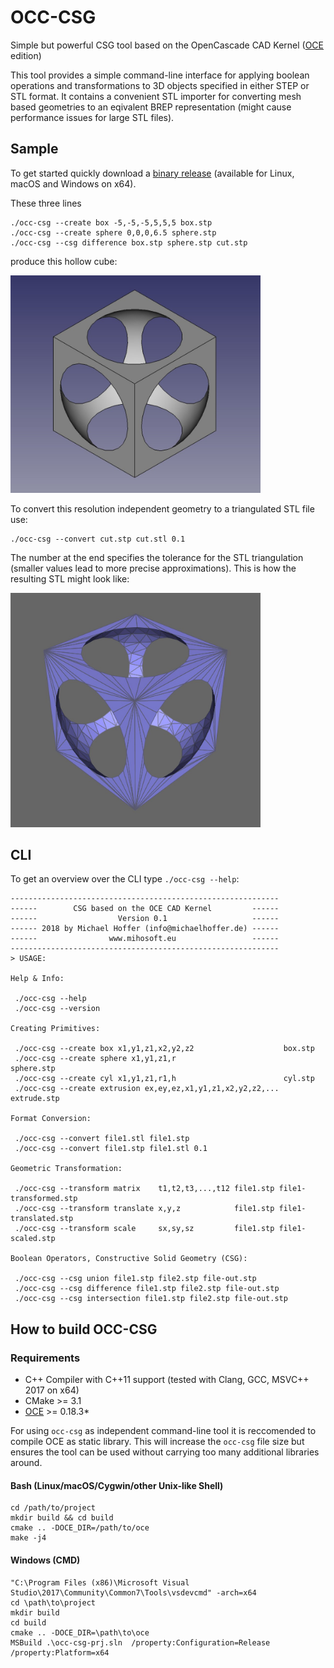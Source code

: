 # OCC-CSG

Simple but powerful CSG tool based on the OpenCascade CAD Kernel ([OCE](https://github.com/tpaviot/oce) edition)

This tool provides a simple command-line interface for applying boolean operations and transformations to 3D objects specified in either STEP or STL format. It contains a convenient STL importer for converting mesh based geometries to an eqivalent BREP representation (might cause performance issues for large STL files). 

## Sample

To get started quickly download a [binary release](https://github.com/miho/OCC-CSG/releases) (available for Linux, macOS and Windows on x64).

These three lines

    ./occ-csg --create box -5,-5,-5,5,5,5 box.stp
    ./occ-csg --create sphere 0,0,0,6.5 sphere.stp
    ./occ-csg --csg difference box.stp sphere.stp cut.stp
    
produce this hollow cube:

<img src="resources/img/sample.jpg" width="400px">

To convert this resolution independent geometry to a triangulated STL file use:

    ./occ-csg --convert cut.stp cut.stl 0.1

The number at the end specifies the tolerance for the STL triangulation (smaller values lead to more precise approximations). This is how the resulting STL might look like:

<img src="resources/img/sample-stl.jpg" width="400px">

## CLI

To get an overview over the CLI type `./occ-csg --help`:

```
------------------------------------------------------------
------        CSG based on the OCE CAD Kernel         ------
------                  Version 0.1                   ------
------ 2018 by Michael Hoffer (info@michaelhoffer.de) ------
------                www.mihosoft.eu                 ------
------------------------------------------------------------
> USAGE:

Help & Info:

 ./occ-csg --help
 ./occ-csg --version

Creating Primitives:

 ./occ-csg --create box x1,y1,z1,x2,y2,z2                    box.stp
 ./occ-csg --create sphere x1,y1,z1,r                        sphere.stp
 ./occ-csg --create cyl x1,y1,z1,r1,h                        cyl.stp
 ./occ-csg --create extrusion ex,ey,ez,x1,y1,z1,x2,y2,z2,... extrude.stp

Format Conversion:

 ./occ-csg --convert file1.stl file1.stp
 ./occ-csg --convert file1.stp file1.stl 0.1

Geometric Transformation:

 ./occ-csg --transform matrix    t1,t2,t3,...,t12 file1.stp file1-transformed.stp
 ./occ-csg --transform translate x,y,z            file1.stp file1-translated.stp
 ./occ-csg --transform scale     sx,sy,sz         file1.stp file1-scaled.stp

Boolean Operators, Constructive Solid Geometry (CSG):

 ./occ-csg --csg union file1.stp file2.stp file-out.stp
 ./occ-csg --csg difference file1.stp file2.stp file-out.stp
 ./occ-csg --csg intersection file1.stp file2.stp file-out.stp
```

## How to build OCC-CSG

### Requirements

- C+\+ Compiler with C+\+11 support (tested with Clang, GCC, MSVC+\+ 2017 on x64)
- CMake >= 3.1
- [OCE](https://github.com/tpaviot/oce) >= 0.18.3*

For using `occ-csg` as independent command-line tool it is reccomended to compile OCE as static library. This will increase the `occ-csg` file size but ensures the tool can be used without carrying too many additional libraries around.

#### Bash (Linux/macOS/Cygwin/other Unix-like Shell)

    cd /path/to/project
    mkdir build && cd build
    cmake .. -DOCE_DIR=/path/to/oce
    make -j4
    
#### Windows (CMD)

	"C:\Program Files (x86)\Microsoft Visual Studio\2017\Community\Common7\Tools\vsdevcmd" -arch=x64
    cd \path\to\project
    mkdir build
    cd build
    cmake .. -DOCE_DIR=\path\to\oce
    MSBuild .\occ-csg-prj.sln  /property:Configuration=Release /property:Platform=x64
    
